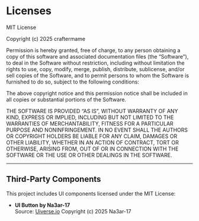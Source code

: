 # Licenses

MIT License

Copyright (c) 2025 craftermame

Permission is hereby granted, free of charge, to any person obtaining a copy of this software and associated documentation files (the “Software”), to deal in the Software without restriction, including without limitation the rights to use, copy, modify, merge, publish, distribute, sublicense, and/or sell copies of the Software, and to permit persons to whom the Software is furnished to do so, subject to the following conditions:

The above copyright notice and this permission notice shall be included in all copies or substantial portions of the Software.

THE SOFTWARE IS PROVIDED “AS IS”, WITHOUT WARRANTY OF ANY KIND, EXPRESS OR IMPLIED, INCLUDING BUT NOT LIMITED TO THE WARRANTIES OF MERCHANTABILITY, FITNESS FOR A PARTICULAR PURPOSE AND NONINFRINGEMENT. IN NO EVENT SHALL THE AUTHORS OR COPYRIGHT HOLDERS BE LIABLE FOR ANY CLAIM, DAMAGES OR OTHER LIABILITY, WHETHER IN AN ACTION OF CONTRACT, TORT OR OTHERWISE, ARISING FROM, OUT OF OR IN CONNECTION WITH THE SOFTWARE OR THE USE OR OTHER DEALINGS IN THE SOFTWARE.

---

## Third-Party Components

This project includes UI components licensed under the MIT License:

- **UI Button by Na3ar-17**  
  Source: [Uiverse.io](https://uiverse.io/Na3ar-17/slippery-snake-30)
  Copyright (c) 2025 Na3ar-17
